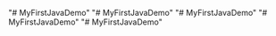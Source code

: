 "# MyFirstJavaDemo" 
"# MyFirstJavaDemo" 
"# MyFirstJavaDemo" 
"# MyFirstJavaDemo" 
"# MyFirstJavaDemo" 
